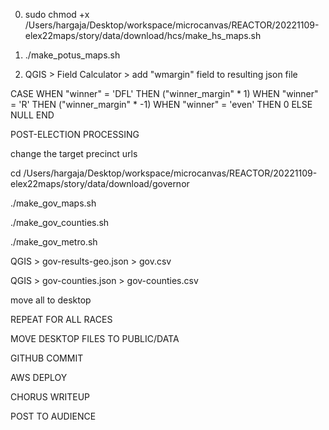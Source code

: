 0. sudo chmod +x /Users/hargaja/Desktop/workspace/microcanvas/REACTOR/20221109-elex22maps/story/data/download/hcs/make_hs_maps.sh

1. ./make_potus_maps.sh

2. QGIS > Field Calculator > add "wmargin" field to resulting json file

CASE 
  WHEN "winner" = 'DFL' THEN ("winner_margin" * 1)
  WHEN "winner" = 'R' THEN ("winner_margin" * -1)
  WHEN "winner" = 'even' THEN 0
  ELSE NULL 
END 




POST-ELECTION PROCESSING

change the target precinct urls

cd /Users/hargaja/Desktop/workspace/microcanvas/REACTOR/20221109-elex22maps/story/data/download/governor

./make_gov_maps.sh

./make_gov_counties.sh

./make_gov_metro.sh

QGIS > gov-results-geo.json > gov.csv

QGIS > gov-counties.json > gov-counties.csv

move all to desktop

REPEAT FOR ALL RACES

MOVE DESKTOP FILES TO PUBLIC/DATA

GITHUB COMMIT

AWS DEPLOY

CHORUS WRITEUP

POST TO AUDIENCE